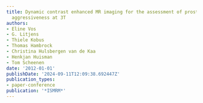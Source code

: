 ```yaml
---
title: Dynamic contrast enhanced MR imaging for the assessment of prostate cancer
  aggressiveness at 3T
authors:
- Eline Vos
- G. Litjens
- Thiele Kobus
- Thomas Hambrock
- Christina Hulsbergen van de Kaa
- Henkjan Huisman
- Tom Scheenen
date: '2012-01-01'
publishDate: '2024-09-11T12:09:38.692447Z'
publication_types:
- paper-conference
publication: '*ISMRM*'
---
```

